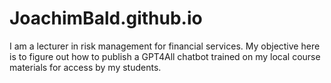 # JoachimBald.github.io
I am a lecturer in risk management for financial services. 
My objective here is to figure out how to publish a GPT4All chatbot trained on my local course materials for access by my students.
